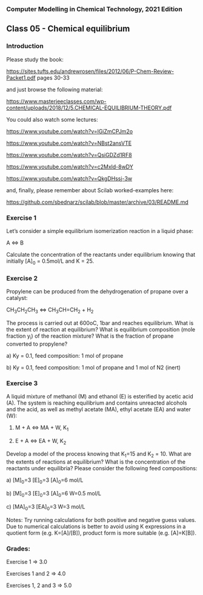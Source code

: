### Computer Modelling in Chemical Technology, 2021 Edition

## Class 05 - Chemical equilibrium


### Introduction

Please study the book:

https://sites.tufts.edu/andrewrosen/files/2012/06/P-Chem-Review-Packet1.pdf pages 30-33 

and just browse the following material:

https://www.masterjeeclasses.com/wp-content/uploads/2018/12/5.CHEMICAL-EQUILIBRIUM-THEORY.pdf

You could also watch some lectures:

https://www.youtube.com/watch?v=lGiZmCPJm2o

https://www.youtube.com/watch?v=NBst2ansVTE

https://www.youtube.com/watch?v=QsiGDZd1RF8

https://www.youtube.com/watch?v=c2Mxld-8wDY

https://www.youtube.com/watch?v=QkgDHssj-3w

and, finally, please remember about Scilab worked-examples here:

https://github.com/sbednarz/scilab/blob/master/archive/03/README.md


### Exercise 1

Let’s consider a simple equilibrium isomerization reaction in a liquid phase:

A <=> B


Calculate the concentration of  the reactants under equilibrium knowing that initially [A]<sub>0</sub> = 0.5mol/L and K = 25.

### Exercise 2

Propylene can be produced from the dehydrogenation of propane over a catalyst:

CH<sub>3</sub>CH<sub>2</sub>CH<sub>3</sub> <=> CH<sub>3</sub>CH=CH<sub>2</sub> + H<sub>2</sub>

The process is carried out at 600oC, 1bar and reaches equilibrium.
What is the extent of reaction at equilibrium? What is equilibrium composition (mole fraction y<sub>i</sub>) of the reaction mixture? What is the fraction of propane converted to propylene?

a) Ky = 0.1, feed composition: 1 mol of propane

b) Ky = 0.1, feed composition: 1 mol of propane and 1 mol of N2 (inert)

### Exercise 3

A liquid mixture of methanol (M) and ethanol (E) is esterified by acetic acid (A). The system is reaching equilibrium and contains unreacted alcohols and the acid, as well as methyl acetate (MA), ethyl acetate (EA) and water (W):

1) M + A <=> MA + W, K<sub>1</sub>

2) E + A <=> EA + W, K<sub>2</sub>

Develop a model of the process knowing that K<sub>1</sub>=15 and K<sub>2</sub> = 10. What are the extents of reactions at equilibrium? What is the concentration of the reactants under equilibria? Please consider the following feed compositions:

a) [M]<sub>0</sub>=3 [E]<sub>0</sub>=3 [A]<sub>0</sub>=6 mol/L

b) [M]<sub>0</sub>=3 [E]<sub>0</sub>=3 [A]<sub>0</sub>=6 W=0.5 mol/L

c) [MA]<sub>0</sub>=3 [EA]<sub>0</sub>=3 W=3 mol/L


Notes: Try running calculations for both positive and negative guess values. Due to numerical calculations is better to avoid using K expressions in a quotient form (e.g. K=[A]/[B]), product form is more suitable (e.g. [A]=K[B]).


### Grades:

Exercise 1 => 3.0

Exercises 1 and 2 => 4.0

Exercises 1, 2 and 3 => 5.0 
